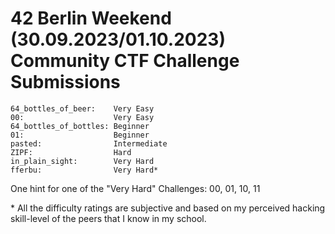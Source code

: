 # 42 Berlin Weekend (30.09.2023/01.10.2023) Community CTF Challenge Submissions

```
64_bottles_of_beer:    Very Easy
00:                    Very Easy
64_bottles_of_bottles: Beginner
01:                    Beginner
pasted:                Intermediate
ZIPF:                  Hard
in_plain_sight:        Very Hard
fferbu:                Very Hard*
```

One hint for one of the "Very Hard" Challenges:
00, 01, 10, 11

\* All the difficulty ratings are subjective and based on my perceived hacking skill-level
of the peers that I know in my school.

